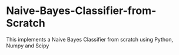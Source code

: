 # Naive-Bayes-Classifier-from-Scratch
This implements a Naive Bayes Classifier from scratch using Python, Numpy and Scipy
